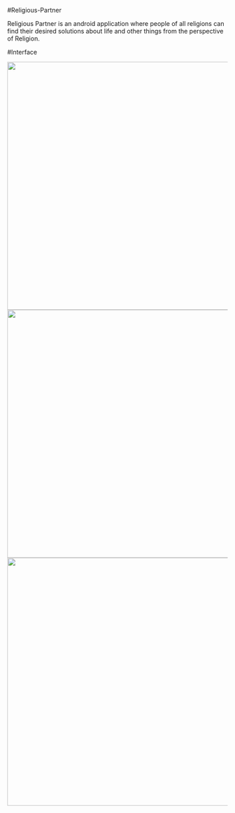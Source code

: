 #Religious-Partner

Religious Partner is an android application where people of all religions can find their desired solutions about life and other things from the perspective of Religion.

#Interface

<img src="https://github.com/mdyeasin07/Reigious-Partner-App/assets/122235266/21d4cad6-0f6f-460a-987b-a40e9a0ea71f" width="680" height="567">
<img src="https://github.com/mdyeasin07/Reigious-Partner-App/assets/122235266/6e63fcd4-12e6-4d45-b69d-c24cd1f2c1cc" width="680" height="567">
<img src="https://github.com/mdyeasin07/Reigious-Partner-App/assets/122235266/0c401d8b-0900-4849-b9e9-6bb69c448826" width="680" height="567">
